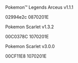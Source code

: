 Pokemon™ Legends Arceus v1.1.1

02994e2c 0870201E

Pokemon Scarlet v1.3.2

00C0378C 1070201E

Pokemon Scarlet v3.0.0

00CF11E8 1070201E
